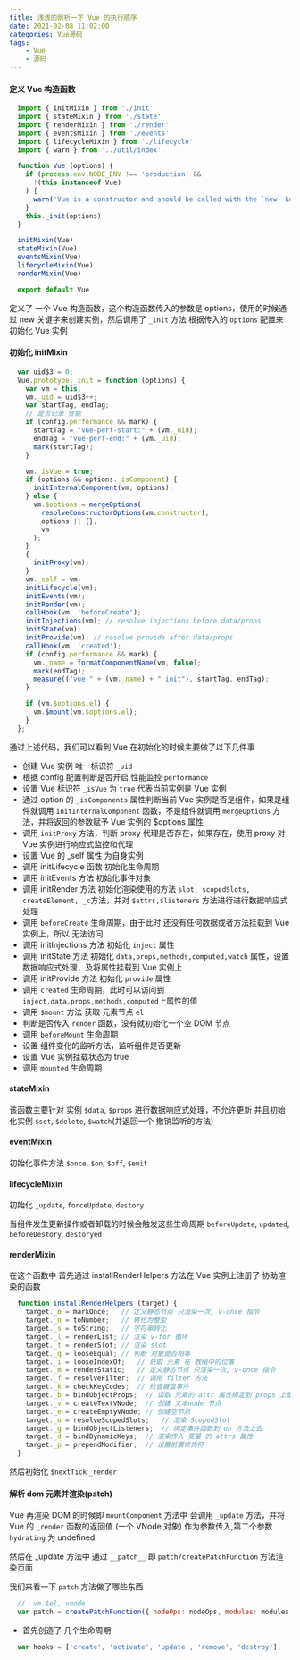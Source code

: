 ```yaml
---
title: 浅浅的剖析一下 Vue 的执行顺序
date: 2021-02-08 11:02:00
categories: Vue源码
tags:
    - Vue
    - 源码
---
```


#### 定义 Vue 构造函数

~~~js
  import { initMixin } from './init'
  import { stateMixin } from './state'
  import { renderMixin } from './render'
  import { eventsMixin } from './events'
  import { lifecycleMixin } from './lifecycle'
  import { warn } from '../util/index'

  function Vue (options) {
    if (process.env.NODE_ENV !== 'production' &&
      !(this instanceof Vue)
    ) {
      warn('Vue is a constructor and should be called with the `new` keyword')
    }
    this._init(options)
  }

  initMixin(Vue)
  stateMixin(Vue)
  eventsMixin(Vue) 
  lifecycleMixin(Vue)
  renderMixin(Vue)

  export default Vue
~~~

定义了 一个 Vue 构造函数，这个构造函数传入的参数是 options，使用的时候通过 new 关键字来创建实例，然后调用了 `_init` 方法 根据传入的 `options` 配置来初始化 Vue 实例

#### 初始化 initMixin

~~~js  
  var uid$3 = 0;
  Vue.prototype._init = function (options) {
    var vm = this;
    vm._uid = uid$3++;
    var startTag, endTag;
    // 是否记录 性能
    if (config.performance && mark) {
      startTag = "vue-perf-start:" + (vm._uid);
      endTag = "vue-perf-end:" + (vm._uid);
      mark(startTag);
    }

    vm._isVue = true;
    if (options && options._isComponent) {
      initInternalComponent(vm, options);
    } else {
      vm.$options = mergeOptions(
        resolveConstructorOptions(vm.constructor),
        options || {},
        vm
      );
    }
    {
      initProxy(vm);
    }
    vm._self = vm;
    initLifecycle(vm);
    initEvents(vm);
    initRender(vm);
    callHook(vm, 'beforeCreate');
    initInjections(vm); // resolve injections before data/props
    initState(vm);
    initProvide(vm); // resolve provide after data/props
    callHook(vm, 'created');
    if (config.performance && mark) {
      vm._name = formatComponentName(vm, false);
      mark(endTag);
      measure(("vue " + (vm._name) + " init"), startTag, endTag);
    }

    if (vm.$options.el) {
      vm.$mount(vm.$options.el);
    }
  };
~~~

通过上述代码，我们可以看到 Vue 在初始化的时候主要做了以下几件事
* 创建 Vue 实例 唯一标识符 `_uid`
* 根据 config 配置判断是否开启 性能监控 `performance`
* 设置 Vue 标识符 `_isVue` 为 `true` 代表当前实例是 Vue 实例
* 通过 option 的 `_isComponents` 属性判断当前 Vue 实例是否是组件，如果是组件就调用 `initInternalComponent` 函数，不是组件就调用 `mergeOptions` 方法，并将返回的参数赋予 Vue 实例的 $options 属性
* 调用 `initProxy` 方法，判断 proxy 代理是否存在，如果存在，使用 proxy 对 Vue 实例进行响应式监控和代理
* 设置 Vue 的 _self 属性 为自身实例
* 调用 initLifecycle 函数 初始化生命周期
* 调用 initEvents 方法 初始化事件对象
* 调用 initRender 方法 初始化渲染使用的方法 `slot, scopedSlots, createElement, _c`方法，并对 `$attrs,$listeners` 方法进行进行数据响应式处理
* 调用 `beforeCreate` 生命周期，由于此时 还没有任何数据或者方法挂载到 Vue 实例上，所以 无法访问
* 调用 initInjections 方法 初始化 `inject` 属性
* 调用 initState 方法 初始化 `data,props,methods,computed,watch` 属性，设置数据响应式处理，及将属性挂载到 Vue 实例上
* 调用 initProvide 方法 初始化 `provide` 属性
* 调用 `created` 生命周期，此时可以访问到 `inject,data,props,methods,computed`上属性的值
* 调用 `$mount` 方法 获取 元素节点 `el`
* 判断是否传入 `render` 函数，没有就初始化一个空 DOM 节点
* 调用 `beforeMount` 生命周期
* 设置 组件变化的监听方法，监听组件是否更新
* 设置 Vue 实例挂载状态为 true
* 调用 `mounted` 生命周期

#### stateMixin

该函数主要针对 实例 `$data`, `$props` 进行数据响应式处理，不允许更新
并且初始化实例 `$set`, `$delete`, `$watch`(并返回一个 撤销监听的方法)

#### eventMixin

初始化事件方法  `$once`, `$on`, `$off`, `$emit`

#### lifecycleMixin

初始化 `_update`, `forceUpdate`, `destory`

当组件发生更新操作或者卸载的时候会触发这些生命周期
`beforeUpdate`,  `updated`,  `beforeDestory`,  `destoryed`

#### renderMixin

在这个函数中 首先通过 installRenderHelpers 方法在 Vue 实例上注册了 协助渲染的函数

~~~js
  function installRenderHelpers (target) {
    target._o = markOnce;   // 定义静态节点 只渲染一次, v-once 指令
    target._n = toNumber;   // 转化为整型
    target._s = toString;   // 字符串转化
    target._l = renderList; // 渲染 v-for 循环
    target._t = renderSlot; // 渲染 slot
    target._q = looseEqual; // 判断 对象是否相等
    target._i = looseIndexOf;   // 获取 元素 在 数组中的位置
    target._m = renderStatic;   // 定义静态节点 只渲染一次, v-once 指令
    target._f = resolveFilter;  // 调用 filter 方法
    target._k = checkKeyCodes;  // 检查键盘事件
    target._b = bindObjectProps;  // 读取 元素的 attr 属性绑定到 props 上面
    target._v = createTextVNode;  // 创建 文本node 节点
    target._e = createEmptyVNode; // 创建空节点
    target._u = resolveScopedSlots;   // 渲染 ScopedSlot
    target._g = bindObjectListeners;  // 绑定事件函数到 on 方法上去
    target._d = bindDynamicKeys;  // 渲染传入 变量 的 attrs 属性
    target._p = prependModifier;  // 设置前置修饰符
  }
~~~

然后初始化 `$nextTick` `_render`

#### 解析 dom 元素并渲染(patch)

Vue 再渲染 DOM 的时候即 `mountComponent` 方法中 会调用 `_update` 方法，并将 Vue 的 `_render` 函数的返回值 (一个 VNode 对象) 作为参数传入,第二个参数 `hydrating` 为 undefined

然后在 _update 方法中 通过 `__patch__` 即 `patch/createPatchFunction` 方法渲染页面

我们来看一下 `patch` 方法做了哪些东西

~~~js
  //  vm.$el, vnode
  var patch = createPatchFunction({ nodeOps: nodeOps, modules: modules })
~~~
* 首先创造了 几个生命周期
~~~js
  var hooks = ['create', 'activate', 'update', 'remove', 'destroy'];
~~~







